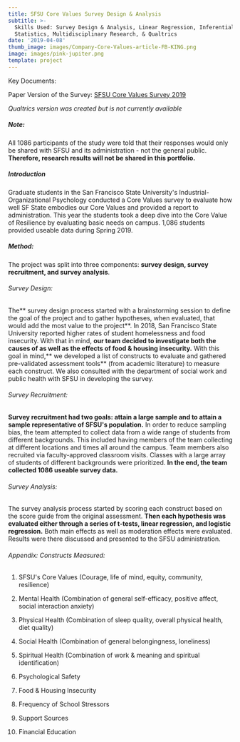 ```yaml
---
title: SFSU Core Values Survey Design & Analysis
subtitle: >-
  Skills Used: Survey Design & Analysis, Linear Regression, Inferential
  Statistics, Multidisciplinary Research, & Qualtrics
date: '2019-04-08'
thumb_image: images/Company-Core-Values-article-FB-KING.png
image: images/pink-jupiter.png
template: project
---
```

Key Documents:

Paper Version of the Survey: [SFSU Core Values Survey 2019](https://drive.google.com/file/d/1GiW7ZyTcj8ZD8Qed\_4UtMAOmeF_zzVTX/view?usp=sharing)

*Qualtrics version was created but is not currently available*

##### Note:

All 1086 participants of the study were told that their responses would only be shared with SFSU and its administration - not the general public. **Therefore, research results will not be shared in this portfolio.**

##### Introduction

Graduate students in the San Francisco State University's Industrial-Organizational Psychology conducted a Core Values survey to evaluate how well SF State embodies our Core Values and provided a report to administration. This year the students took a deep dive into the Core Value of Resilience by evaluating basic needs on campus. 1,086 students provided useable data during Spring 2019.

##### Method:

The project was split into three components: **survey design, survey recruitment, and survey analysis**.

###### Survey Design:

The\*\* survey design process started with a brainstorming session to define the goal of the project and to gather hypotheses, when evaluated, that would add the most value to the project\*\*. In 2018, San Francisco State University reported higher rates of student homelessness and food insecurity.  With that in mind, **our team decided to investigate both the causes of as well as the effects of food & housing insecurity.** With this goal in mind,\*\* we developed a list of constructs to evaluate and gathered pre-validated assessment tools\*\* (from academic literature) to measure each construct. We also consulted with the department of social work and public health with SFSU in developing the survey.

###### Survey Recruitment:

**Survey recruitment had two goals: attain a large sample and to attain a sample representative of SFSU's population.** In order to reduce sampling bias, the team attempted to collect data from a wide range of students from different backgrounds. This included having members of the team collecting at different locations and times all around the campus. Team members also recruited via faculty-approved classroom visits. Classes with a large array of students of different backgrounds were prioritized.  **In the end, the team collected 1086 useable survey data.**

###### Survey Analysis:

The survey analysis process started by scoring each construct based on the score guide from the original assessment. **Then each hypothesis was evaluated either through a series of t-tests, linear regression, and logistic regression.** Both main effects as well as moderation effects were evaluated. Results were there discussed and presented to the SFSU administration.

###### Appendix: Constructs Measured:

1.  SFSU's Core Values (Courage, life of mind, equity, community, resilience)

2.  Mental Health (Combination of general self-efficacy, positive affect, social interaction anxiety)

3.  Physical Health (Combination of sleep quality, overall physical health, diet quality)

4.  Social Health (Combination of general belongingness, loneliness)

5.  Spiritual Health (Combination of work & meaning and spiritual identification)

6.  Psychological Safety

7.  Food & Housing Insecurity

8.  Frequency of School Stressors

9.  Support Sources

10. Financial Education
